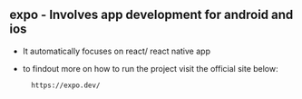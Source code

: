 ## expo - Involves app development for android and ios

- It automatically focuses on react/ react native app
- to findout more on how to run the project visit the official site below:

        https://expo.dev/
